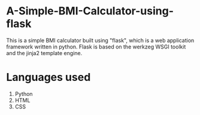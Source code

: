 # A-Simple-BMI-Calculator-using-flask

This is a simple BMI calculator built using "flask", which is a web application framework written in python. Flask is based on the werkzeg WSGI toolkit and the jinja2 template engine.

# Languages used
1. Python
2. HTML
3. CSS

